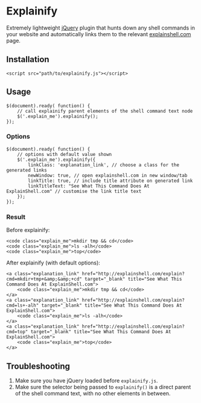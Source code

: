 # Explainify

Extremely lightweight [jQuery](https://jquery.com/) plugin that hunts down any shell commands in your website and automatically links them to the relevant [explainshell.com](http://explainshell.com/) page.

## Installation

    <script src="path/to/explainify.js"></script>

## Usage

    $(document).ready( function() {
        // call explainify parent elements of the shell command text node
        $('.explain_me').explainify();
    });


### Options

    $(document).ready( function() {
        // options with default value shown
        $('.explain_me').explainify({
            linkClass: 'explanation_link', // choose a class for the generated links
            newWindow: true, // open explainshell.com in new window/tab
            linkTitle: true, // include title attribute on generated link
            linkTitleText: "See What This Command Does At ExplainShell.com" // customise the link title text
        });
    });

### Result

Before explainify:

    <code class="explain_me">mkdir tmp && cd</code>
    <code class="explain_me">ls -alh</code>
    <code class="explain_me">top</code>


After explainify (with default options):

    <a class="explanation_link" href="http://explainshell.com/explain?cmd=mkdir+tmp+&amp;&amp;+cd" target="_blank" title="See What This Command Does At ExplainShell.com">
        <code class="explain_me">mkdir tmp && cd</code>
    </a>
    <a class="explanation_link" href="http://explainshell.com/explain?cmd=ls+-alh" target="_blank" title="See What This Command Does At ExplainShell.com">
        <code class="explain_me">ls -alh</code>
    </a>
    <a class="explanation_link" href="http://explainshell.com/explain?cmd=top" target="_blank" title="See What This Command Does At ExplainShell.com">
        <code class="explain_me">top</code>
    </a>

## Troubleshooting

1. Make sure you have jQuery loaded before `explainify.js`.
2. Make sure the selector being passed to `explainify()` is a direct parent of the shell command text, with no other elements in between.


